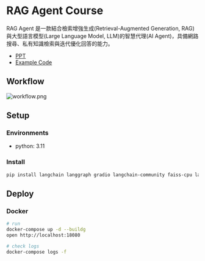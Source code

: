 # RAG Agent Course
RAG Agent 是一款結合檢索增強生成(Retrieval-Augmented Generation, RAG)與大型語言模型(Large Language Model, LLM)的智慧代理(AI Agent)，具備網路搜尋、私有知識檢索與迭代優化回答的能力。

- [PPT](https://github.com/SDPM-lab/rag-agent-course/blob/main/docs/2025%E6%99%BA%E6%85%A7%E5%89%B5%E6%96%B0%E9%97%9C%E9%8D%B5%E4%BA%BA%E6%89%8D-%E6%89%93%E9%80%A0%E5%B1%AC%E6%96%BC%E8%87%AA%E5%B7%B1%E7%9A%84%E6%99%BA%E6%85%A7%20AI%20Agent%20%E6%87%89%E7%94%A8.pptx)
- [Example Code](https://github.com/SDPM-lab/rag-agent-course/blob/main/rag-agent-example.ipynb)

## Workflow
<image src="https://raw.githubusercontent.com/SDPM-lab/rag-agent-course/refs/heads/main/docs/workflow.png" alt="workflow.png">


## Setup
### Environments
- python: 3.11

### Install
```bash
pip install langchain langgraph gradio langchain-community faiss-cpu langchain-openai pypdf
```

## Deploy 
### Docker
```bash
# run
docker-compose up -d --buildg
open http://localhost:18080

# check logs
docker-compose logs -f
```